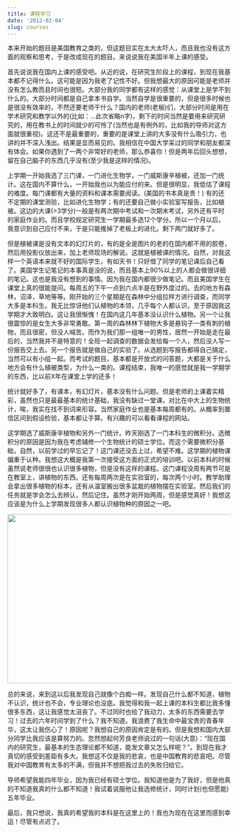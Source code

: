 ```yaml
---
title: 课程学习
date: '2012-02-04'
slug: courses
---
```


本来开始的题目是美国教育之类的，但这题目实在太大太吓人，而且我也没有这方面的观察和思考，于是改成现在的题目。来说说我在美国半年上课的感受。

首先说说我在国内上课的感受吧。从近的说，在研究生阶段上的课程，到现在我基本都不记得什么。这可能是因为我老了记性不好。但我想最大的原因可能是老师并没有怎么教而且时间也很短。大部分我的同学都有这样的感觉：从课堂上是学不到什么的。大部分时间都是自己拿本书自学。当然自学是很重要的，但是很多时候也是很没有效率的，不然还要老师干什么？国内的老师(老板)们，大部分时间是用在学术研究和教学以外的(比如：…此次省略n字)，剩下的时间当然是要用来研究研究的，用在教书上的时间就少的可怜了(当然也是有例外的，比如我的导师对这方面就很重视)。这还不是最重要的，重要的是课堂上讲的大多没有什么吸引力，也讲的并不深入浅出。结果是显而易见的。我相信在中国大学呆过的同学和朋友都深有体会。如果你遇到了一两个非常好的老师，那么恭喜你！但是两年后回头想想，留在自己脑子的东西几乎没有(至少我是这样的情况)。

上学期一开始我选了三门课，一门进化生物学，一门威斯康辛植被，还加一门统计。这在国内不算什么，一开始我也以为能应付的来。但是很明显，我低估了课程的难度。每门课都有大量的资料和课本需要阅读。(美国的书本真是贵！) 有的还不定期的课堂测验，比如进化生物学；有的还要自己做小实验室写报告，比如植被。这边的大课(>3学分)一般是有两次期中考试和一次期末考试，另外还有平时的家庭作业的。而且学校规定研究生一学期最多选12个学分。所以一个月以后，我意识到自己应付不来，于是只能推掉了老板上的进化。剩下两门就好多了。

但是植被课是没有文本的幻灯片的，有的是全是图片的老的在国内都不用的胶卷，然后用投影仪放出来，加上老师现场的解说。这就是植被课的情况。自然，对我这样一个英语本来就不好的国际学生，有如天书！只好借了同学的笔记课后自己看了。美国学生记笔记的本事真是没的说，而且基本上90%以上的人都会做很详细的笔记。这也是我没有想到的事情。因为我在国内都很少做笔记。而且美国学生在课堂上真的很能提问。每周五的下午一点到六点半是在野外度过的。去的地方有森林，沼泽，草地等等。刚开始的三个星期是在森林中分组拉样方进行调查，而同学大多是本科生。我无比惊讶他们认植物的本领，几乎每个人都认识，至于原因我这学期才大致明白。这让我很惭愧！在国内这几年基本没认识什么植物。另一个让我很震惊的是女生大多非常勇敢。第一周的森林林下植物大多是悬钩子一类有刺的植物，而且很密，但没人喊苦。而作为我们那一组唯一的男性，居然一开始是走在最后的，当然我并不是特意的！全班一起调查的数据会发给每一个人，然后没人写一份报告交上去。另一个报告就是做自己的实验了。从选题到写报告都得自己搞定，当然可以有小组一起。而考试的题目，基本都是开放式的问答题，大都是关于什么地方会有什么植被类型，为什么一类的。课程结束，我唯一的感觉就是我一学期学的东西，比以前X年在课堂上学的还多！

统计就好多了，有课本，有幻灯片，基本没有什么问题。但是老师的上课着实精彩，虽然也只是最最基本的统计基础，我没有缺过一堂课。对比在中大上的生物统计，唉，我实在找不到词来形容。当然家庭作业也是基本每周都有的。从概率到置信区间到假设检验，基本都让手算。有兴趣的可以看看课程的网站。

这学期选了威斯康辛植物和另外一门统计。昨天刚选了一门本科生的微积分。选微积分的原因是因为我在考虑辅修一个生物统计的硕士学位。而这个需要微积分基础，自然，以前学过的早忘记了！这门课还没去上过，希望不难。这学期的植物课偏重于认种。我想这大概是我第一次接受这方面的正式的培训吧。以前本科的时候虽然说老师很很也认识很多植物，但是没有这样的课程。这门课程没周有两节可是在教室上，讲植物的东西。还有每周两次是在实验室的，每次两个小时。教学助理会拿出很多植物的标本，还有从温室搬出很多盆栽的植物摆在实验室。然后我们的任务就是学会怎么去辨认，然后记住。虽然才刚开始两周，但是感觉真好！我想这应该是为什么上学期发现很多人都认识植物种的原因之一吧。

<a href="http://www.flickr.com/photos/96722728@N04/11572048103/"><img src="http://farm3.staticflickr.com/2818/11572048103_c5ff381055.jpg" width="600" height="382"></a>

总的来说，来到这以后我发现自己就像个白痴一样。发现自己什么都不知道，植物不认识，统计也不会，专业理论也没底。我觉得和我一起上课的本科生都比我多懂很多东西，这让我感觉太沮丧了。不过同时也给了我动力，太多的东西需要去学习！过去的六年时间学到了什么？我不知道。我浪费了我生命中最宝贵的青春年华，这太让我伤心了！原因呢？我想自己的原因肯定是有的。但是我想和国内大部分同学比我应该是算努力的。忽然想起何芳良老师说过的一句话(大意)：“现在国内的研究生，最基本的生态理论都不知道，能发文章又怎么样呢？”。到现在我才真切的感受到差距有多大。我想这不仅是我的悲哀，也是中国教育的悲哀吧。尽管我对中国教育有太多的不满，但我并不想把我过去的失败归给它。

导师希望我能四年毕业，因为我已经有硕士学位。我知道他是为了我好，但是他真的不知道我真的什么都不知道！我试着说服他让我选修统计，同时计划(也但愿能)五年毕业。

最后，我只想说，我真的希望我的本科是在这里上的！我也为现在在这里而感到幸运！尽管有点迟了。
